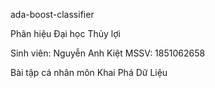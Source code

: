 ada-boost-classifier

Phân hiệu Đại học Thủy lợi

Sinh viên: Nguyễn Anh Kiệt
MSSV: 1851062658

Bài tập cá nhân môn Khai Phá Dữ Liệu
